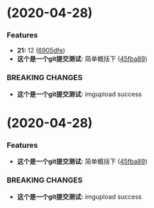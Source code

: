 #  (2020-04-28)


### Features

* **21:** 12 ([6905dfe](https://github.com/gqiye/2020-4-28/commit/6905dfe38c9c4c0db658058ffcd9a058c50c1086))
* **这个是一个git提交测试:** 简单概括下 ([45fba89](https://github.com/gqiye/2020-4-28/commit/45fba89d7dc8e463569216c135d68d53d455ba18))


### BREAKING CHANGES

* **这个是一个git提交测试:** imgupload success



#  (2020-04-28)


### Features

* **这个是一个git提交测试:** 简单概括下 ([45fba89](https://github.com/gqiye/2020-4-28/commit/45fba89d7dc8e463569216c135d68d53d455ba18))


### BREAKING CHANGES

* **这个是一个git提交测试:** imgupload success



